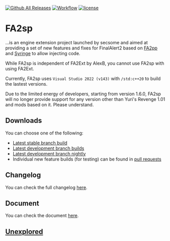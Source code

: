 [![Github All Releases](https://img.shields.io/github/downloads/secsome/FA2sp/total.svg?label=Downloads&style=flat-square)](https://github.com/secsome/FA2sp/releases)
[![Workflow](https://img.shields.io/github/actions/workflow/status/secsome/FA2sp/nighty.yml?label=Nighty%20Build&style=flat-square)](https://github.com/secsome/FA2sp/actions)
[![license](https://img.shields.io/github/license/secsome/FA2sp?label=License&style=flat-square)](https://www.gnu.org/licenses/agpl-3.0.en.html)

# FA2sp
...is an engine extension project launched by secsome and aimed at providing a set of new features and fixes for FinalAlert2 based on [FA2pp](https://github.com/secsome/FA2pp) and [Syringe](https://github.com/Ares-Developers/Syringe) to allow injecting code.

While FA2sp is independent of FA2Ext by AlexB, you cannot use FA2sp with using FA2Ext.

Currently, FA2sp uses `Visual Studio 2022 (v143)` with `/std:c++20` to build the lastest versions.

Due to the limited energy of developers, starting from version 1.6.0, FA2sp will no longer provide support for any version other than Yuri's Revenge 1.01 and mods based on it. Please understand.

Downloads
---------

You can choose one of the following:
- [Latest stable branch build](https://github.com/secsome/FA2sp/releases/latest)
- [Latest development branch builds](https://github.com/secsome/FA2sp/releases)
- [Latest development branch nightly](https://nightly.link/secsome/FA2sp/blob/develop/.github/workflows/nightly.yml)
- Individual new feature builds (for testing) can be found in [pull requests](https://github.com/secsome/FA2sp/pulls)

Changelog
---------

You can check the full changelog [here](./CHANGELOG.md).

Document
---------

You can check the document [here](./DOCUMENT.md).

[Unexplored](./UNEXPLORED.md)
---------